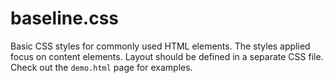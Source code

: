 # baseline.css

Basic CSS styles for commonly used HTML elements. The styles applied focus on content elements. Layout should be defined in a separate CSS file. Check out the `demo.html` page for examples.
